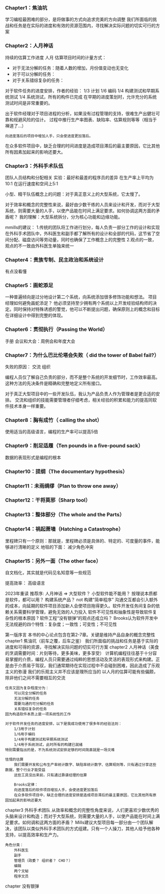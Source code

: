 ### Chapter1：焦油坑
学习编程最困难的部分，是将做事的方式向追求完美的方向调整
我们所面临的挑战和任务是在实际的进度和有效的资源范围内，寻找解决实际问题的切实可行的方案





### Chapter2：人月神话
持续的估算工作进度
人月 估算项目时间的计量方式：
* 对于无法分解的任务：随着人数的增加，月份值变动也无变化
* 对于可以分解的任务：
* 对于关系错综复杂的任务：



对于软件任务的进度安排，作者的经验：
1/3 计划
1/6 编码
1/4 构建测试和早期系统测试
1/4 系统测试，所有的构件已完成
在早期的进度策划时，允许充分的系统测试时间是非常重要的。



出于软件经理对于项目进程的分析，如果没有过程管理的支持，很难生产出健壮可靠和规避风险的估计。
过程中推行生产率图表、缺陷率、估算规则等等（相当于禅道了...）



```
向进度落后的项目中增加人手，只会使进度更加落后。
```

在众多软件项目中，缺乏合理的时间进度是造成项目滞后的最主要原因，它比其他所有因素加起来的影响还要大。



### Chapter3：外科手术队伍
团队人员结构和分配相关
实验：最好和最差的程序员的差异
     在生产率上平均为10:1
     在运行速度和空间上5:1

小型、精干队伍概念上的问题：对于真正意义上的大型系统，它太慢了。

对于效率和概念的完整性来说，最好由少数干练的人员来设计和开发，而对于大型系统，则需要大量的人手，以使产品能在时间上满足要求。如何协调这两方面的矛盾呢？
我的理解：大型系统拆分，分为核心功能和边缘功能。 

mmills的建议：
1.传统的团队将工作进行划分，每人负责一部分工作的设计和实现
在外科手术团队中，外科医生和副手都了解所有的设计和全部的代码，这节省了空间分配、磁盘访问等劳动量，同时也确保了工作概念上的完整性
2.观点的一致，观点的不一致由外科医生单独来统一

### Chapter4：贵族专制、民主政治和系统设计
有点没看懂

### Chapter5：画蛇添足
一种普遍倾向是过分地设计第二个系统，向系统添加很多修饰功能和想法。
项目经理如何避免画蛇添足？ 他必须坚持至少拥有两个系统以上开发经验结构师的决定。同时保持对特殊诱惑的警觉，他可以不断提出问题，确保原则上的概念和目标在详细设计中得到完整的体现。


### Chapter6：贯彻执行（Passing the World）
手册
会议和大会：周例会和年度大会


### Chapter7：为什么巴比伦塔会失败（ did the tower of Babel fail?）
失败的原因：
    交流
    组织

编程人员仅了解自己负责的部分，而不是整个系统的开发细节时，工作效率最高。这种方法的先决条件是精确和完整地定义所有接口。

对于真正大型项目中的一些开发队伍，我认为产品负责人作为管理者是更合适的安排。
交流和组织的技能需要管理者仔细考虑，相关经验的积累和能力的提高同软件技术本身一样重要。


### Chapter8：胸有成竹（ calling the shot）
使用适当的高级语言，编程的生产率可以提高5倍


### Chapter9：削足适履（Ten pounds in a five-pound sack）
数据的表现形式是编程的根本


### Chapter10：提纲（The documentary hypothesis）
### Chapter11：未雨绸缪（Plan to throw one away）

### Chapter12：干将莫邪（Sharp tool）
### Chapter13：整体部分（The whole and the Parts）
### Chapter14：祸起萧墙（Hatching a Catastrophe）
里程碑只有一个原则：那就是，里程碑必须是具体的、特定的、可度量的事件，能够进行清晰的定义
地毯的下面：
    减少角色冲突
    
### Chapter15：另外一面（The other face）
自文档化，其实就是代码见名知意等一些规范

提高效率：
高级语言



2023年重读
推荐序:
    人月神话 => 大型软件？   小型软件能不能用？ 按理说本质都是软件，都可以用？
    构建系统产品？ not  构建“简单程序”
    沟通交互都会引入额外的成本，向延期的软件项目添加新人会使项目拖得更久。软件开发任务间复杂的依赖关系需要科学管理，避免无效的人力投入
    软件不可见性和抽象性是导致软件复杂性的根本原因
    ? 软件工程“没有银弹”的观点还成立吗？
        Brooks认为软件开发中无法规避的四个特性：复杂度；一致性；可变性；不可见性

第一版序言
    本书的中心论点包含在第2-7章。关键是维持产品自身的概念完整性
chapter1 焦油坑（前车之覆，后车之鉴）
    我们所面临的挑战和任务是基于实际的进度和可得的资源，寻找解决实际问题的切实可行方案
chapter2 人月神话（美食的烹调需要时间：片刻等待，更多美味，更多享受）
    计算机编程往往基于十分容易掌握的介质，编程人员只需要通过纯粹的思想活动及灵活的表现形式来构建。正是由于介质易于驾驭，我们通常期待在实现过程中不会碰到困难，因此造成了乐观主义的弥漫
    我们的乐观主义并不应该是理所应当的
    以人月的估算可能有些偏颇，除非他们之间不需要相互的交流

    任务又因为复杂程度分为：
        可以完全分解的任务
        无法分解的任务
        需要沟通的可分解的任务
        关系错综复杂的任务
    因为构造软件本质上是一项系统性的工作

    对于软件开发任务的进度安排，以下是我成功使用了很多年的经验法则：
        1/3用于计划
        1/6用于编码
        1/4用于构建测试和早期系统测试
        1/4用于系统测试，此时所有的构建已就绪
    特别需要指出的是，不为系统测试安排足够的时间简直就是一场灾难

    怯懦的估算
        我们需要开发和公布生产率统计数字、缺陷率统计数字、估算规则等，只有通过分享这些数据，整个行业才能受益
        这些工具没出来前，只有通过靠谱经理的估算

        Brooks定律：
        向进度落后的软件项目增加人手，会使进度更加落后
        在众多软件项目中，缺乏合理的进度安排是造成项目滞后的最主要原因，它比其他所有原因加起来的影响还要大

chapter3 外科手术团队
    从效率和概念的完整性角度来说，人们更喜欢少数优秀的头脑来设计和构造；而对于大型系统，则需要大量的人手，以使产品能在时间上满足要求。如何调和这两方面的矛盾？
    Mills建议大型项目每一部分由一个团队解决，该团队以类似外科手术团队的方式组建。只有一个人操刀，其他人给予他各种支持，以提高效率和生产力。

    角色分类：
        外科医生
        副手
        管理员（政委？ 组织者？ CHO？）
        编辑
        两个文秘
        程序文员

chapter 没有银弹
    